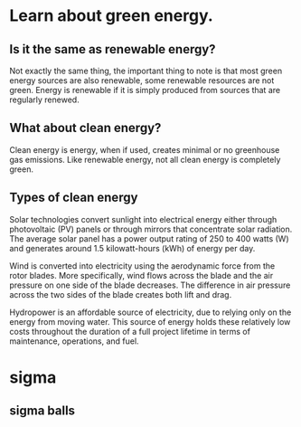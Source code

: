 # Learn about green energy.

## Is it the same as renewable energy?

Not exactly the same thing, the important thing to note is that most green energy sources are also renewable, some renewable resources are not green. Energy is renewable if it is simply produced from sources that are regularly renewed.

## What about clean energy?

Clean energy is energy, when if used, creates minimal or no greenhouse gas emissions. Like renewable energy, not all clean energy is completely green.

## Types of clean energy

Solar technologies convert sunlight into electrical energy either through photovoltaic (PV) panels or through mirrors that concentrate solar radiation. The average solar panel has a power output rating of 250 to 400 watts (W) and generates around 1.5 kilowatt-hours (kWh) of energy per day.

Wind is converted into electricity using the aerodynamic force from the rotor blades. More specifically, wind flows across the blade and the air pressure on one side of the blade decreases. The difference in air pressure across the two sides of the blade creates both lift and drag.

Hydropower is an affordable source of electricity, due to relying only on the energy from moving water. This source of energy holds these relatively low costs throughout the duration of a full project lifetime in terms of maintenance, operations, and fuel.

# sigma

## sigma balls
